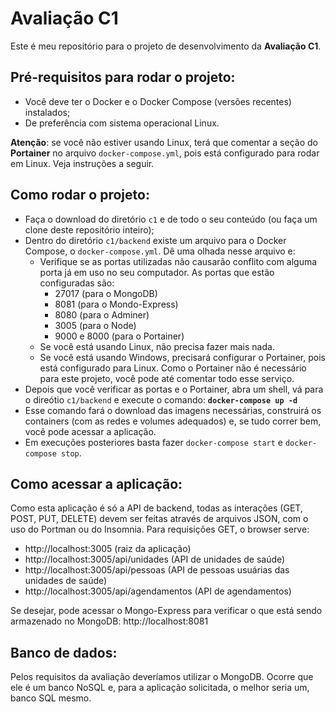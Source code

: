 # Avaliação C1

Este é meu repositório para o projeto de desenvolvimento da **Avaliação
C1**.

## Pré-requisitos para rodar o projeto:
- Você deve ter o Docker e o Docker Compose (versões recentes) instalados;
- De preferência com sistema operacional Linux.

**Atenção**: se você não estiver usando Linux, terá que comentar a seção
do **Portainer** no arquivo `docker-compose.yml`, pois está configurado
para rodar em Linux. Veja instruções a seguir.

## Como rodar o projeto:
- Faça o download do diretório `c1` e de todo o seu conteúdo (ou faça
  um clone deste repositório inteiro);
- Dentro do diretório `c1/backend` existe um arquivo para o Docker
  Compose, o `docker-compose.yml`. Dê uma olhada nesse arquivo e:
  - Verifique se as portas utilizadas não causarão conflito com
    alguma porta já em uso no seu computador. As portas que estão
    configuradas são:
    - 27017 (para o MongoDB)
    - 8081 (para o Mondo-Express)
    - 8080 (para o Adminer)
    - 3005 (para o Node)
    - 9000 e 8000 (para o Portainer)
  - Se você está usando Linux, não precisa fazer mais nada.
  - Se você está usando Windows, precisará configurar o
    Portainer, pois está configurado para Linux. Como o
    Portainer não é necessário para este projeto, você pode
    até comentar todo esse serviço.
- Depois que você verificar as portas e o Portainer, abra um shell,
  vá para o direótio `c1/backend` e execute o comando: **`docker-compose up -d`**
- Esse comando fará o download das imagens necessárias, construirá
  os containers (com as redes e volumes adequados) e, se tudo correr bem,
  você pode acessar a aplicação.
- Em execuções posteriores basta fazer `docker-compose start` e
  `docker-compose stop`.

## Como acessar a aplicação:
Como esta aplicação é só a API de backend, todas as interações (GET, POST, PUT, DELETE)
devem ser feitas através de arquivos JSON, com o uso do Portman ou do Insomnia.
Para requisições GET, o browser serve:

* http://localhost:3005 (raiz da aplicação)
* http://localhost:3005/api/unidades     (API de unidades de saúde)
* http://localhost:3005/api/pessoas      (API de pessoas usuárias das unidades de saúde)
* http://localhost:3005/api/agendamentos (API de agendamentos)

Se desejar, pode acessar o Mongo-Express para verificar o que está sendo
armazenado no MongoDB: http://localhost:8081

## Banco de dados:
Pelos requisitos da avaliação deveríamos utilizar o MongoDB. Ocorre que
ele é um banco NoSQL e, para a aplicação solicitada, o melhor seria
um, banco SQL mesmo.
